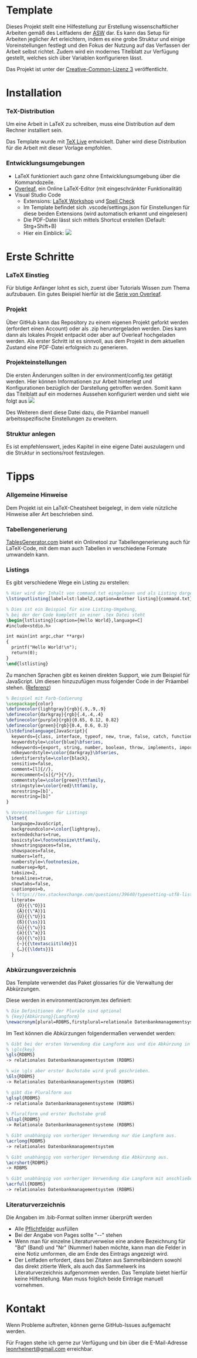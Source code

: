 Template
===========

Dieses Projekt stellt eine Hilfestellung zur Erstellung wissenschaftlicher Arbeiten gemäß des Leitfadens der [ASW](https://www.asw-berufsakademie.de/) dar.
Es kann das Setup für Arbeiten jeglicher Art erleichtern, indem es eine grobe Struktur und einige Voreinstellungen festlegt und den Fokus der Nutzung auf das Verfassen der Arbeit selbst richtet.
Zudem wird ein modernes Titelblatt zur Verfügung gestellt, welches sich über Variablen konfigurieren lässt.

Das Projekt ist unter der [Creative-Common-Lizenz 3](http://creativecommons.org/licenses/by-sa/3.0/de/) veröffentlicht.


Installation
============

### TeX-Distribution

Um eine Arbeit in LaTeX zu schreiben, muss eine Distribution auf dem Rechner installiert sein.

Das Template wurde mit [TeX Live](https://www.tug.org/texlive/) entwickelt. Daher wird diese Distribution für die Arbeit mit dieser Vorlage empfohlen.


### Entwicklungsumgebungen

* LaTeX funktioniert auch ganz ohne Entwicklungsumgebung über die Kommandozeile.
* [Overleaf](https://www.overleaf.com/), ein Online LaTeX-Editor (mit eingeschränkter Funktionalität)
* Visual Studio Code
    * Extensions: [LaTeX Workshop](https://marketplace.visualstudio.com/items?itemName=James-Yu.latex-workshop) und [Spell Check](https://marketplace.visualstudio.com/items?itemName=streetsidesoftware.code-spell-checker-german)
    * Im Template befindet sich .vscode/settings.json für Einstellungen für diese beiden Extensions (wird automatisch erkannt und eingelesen)
    * Die PDF-Datei lässt sich mittels Shortcut erstellen (Default: Strg+Shift+B)
    * Hier ein Einblick: ![](images/vsc_latex_workshop.png)


Erste Schritte
==============

### LaTeX Einstieg

Für blutige Anfänger lohnt es sich, zuerst über Tutorials Wissen zum Thema aufzubauen.
Ein gutes Beispiel hierfür ist die [Serie von Overleaf](https://de.overleaf.com/learn/latex/How_to_Write_a_Thesis_in_LaTeX_(Part_1):_Basic_Structure).


### Projekt

Über GitHub kann das Repository zu einem eigenen Projekt geforkt werden (erfordert einen Account) oder als .zip heruntergeladen werden.
Dies kann dann als lokales Projekt entpackt oder aber auf Overleaf hochgeladen werden.
Als erster Schritt ist es sinnvoll, aus dem Projekt in dem aktuellen Zustand eine PDF-Datei erfolgreich zu generieren.


### Projekteinstellungen

Die ersten Änderungen sollten in der environment/config.tex getätigt werden.
Hier können Informationen zur Arbeit hinterlegt und Konfigurationen bezüglich der Darstellung getroffen werden.
Somit kann das Titelblatt auf ein modernes Aussehen konfiguriert werden und sieht wie folgt aus
![](images/titlepage_modern.png)

Des Weiteren dient diese Datei dazu, die Präambel manuell arbeitsspezifische Einstellungen zu erweitern.


### Struktur anlegen

Es ist empfehlenswert, jedes Kapitel in eine eigene Datei auszulagern und die Struktur in sections/root festzulegen.
  


Tipps
=====

### Allgemeine Hinweise

Dem Projekt ist ein LaTeX-Cheatsheet beigelegt, in dem viele nützliche Hinweise aller Art beschrieben sind.


### Tabellengenerierung

[TablesGenerator.com](http://tablesgenerator.com/) bietet ein Onlinetool zur Tabellengenerierung auch für LaTeX-Code, mit dem man auch Tabellen in verschiedene Formate umwandeln kann.


### Listings

Es gibt verschiedene Wege ein Listing zu erstellen:

```latex
% Hier wird der Inhalt von command.txt eingelesen und als Listing dargestellt
\lstinputlisting[label=lst:label2,caption=Another listing]{command.txt}

% Dies ist ein Beispiel für eine Listing-Umgebung, 
% bei der der Code komplett in einer .tex Datei steht
\begin{lstlisting}[caption={Hello World},language=C]
#include<stdio.h>

int main(int argc,char **argv)
{
  printf("Hello World!\n");
  return(0);
}
\end{lstlisting}
```

Zu manchen Sprachen gibt es keinen direkten Support, wie zum Beispiel für JavaScript.
Um diesen hinzuzufügen muss folgender Code in der Präambel stehen. ([Referenz](https://tex.stackexchange.com/questions/89574/language-option-supported-in-listings))
```latex
% Beispiel mit Farb-Codierung
\usepackage{color}
\definecolor{lightgray}{rgb}{.9,.9,.9}
\definecolor{darkgray}{rgb}{.4,.4,.4}
\definecolor{purple}{rgb}{0.65, 0.12, 0.82}
\definecolor{green}{rgb}{0.4, 0.6, 0.3}
\lstdefinelanguage{JavaScript}{
  keywords={class, interface, typeof, new, true, false, catch, function, return, null, catch, switch, var, if, in, while, do, else, case, break},
  keywordstyle=\color{blue}\bfseries,
  ndkeywords={export, string, number, boolean, throw, implements, import, this},
  ndkeywordstyle=\color{darkgray}\bfseries,
  identifierstyle=\color{black},
  sensitive=false,
  comment=[l]{//},
  morecomment=[s]{/*}{*/},
  commentstyle=\color{green}\ttfamily,
  stringstyle=\color{red}\ttfamily,
  morestring=[b]',
  morestring=[b]"
}

% Voreinstellungen für Listings
\lstset{
  language=JavaScript,
  backgroundcolor=\color{lightgray},
  extendedchars=true,
  basicstyle=\footnotesize\ttfamily,
  showstringspaces=false,
  showspaces=false,
  numbers=left,
  numberstyle=\footnotesize,
  numbersep=9pt,
  tabsize=2,
  breaklines=true,
  showtabs=false,
  captionpos=b,
  % https://tex.stackexchange.com/questions/39640/typesetting-utf8-listings-with-german-umlaute
  literate=
    {Ö}{{\"O}}1
    {Ä}{{\"A}}1
    {Ü}{{\"U}}1
    {ß}{{\ss}}1
    {ü}{{\"u}}1
    {ä}{{\"a}}1
    {ö}{{\"o}}1
    {~}{{\textasciitilde}}1
    {…}{{\ldots}}1
  }
```

### Abkürzungsverzeichnis

Das Template verwendet das Paket glossaries für die Verwaltung der Abkürzungen.

Diese werden in environment/acronym.tex definiert:

```latex
% Die Definitionen der Plurale sind optional
% {key}{Abkürzung}{Langform}
\newacronym[plural=RDBMS,firstplural=relationale Datenbankmanagementsysteme]{RDBMS}{RDBMS}{relationales Datenbankmanagementsystem}
```

Im Text können die Abkürzungen folgendermaßen verwendet werden:

```latex
% Gibt bei der ersten Verwendung die Langform aus und die Abkürzung in Klammern, danach die Abkürzung.
% \gls{key}
\gls{RDBMS} 
-> relationales Datenbankmanagementsystem (RDBMS)

% wie \gls aber erster Buchstabe wird groß geschrieben.
\Gls{RDBMS} 
-> Relationales Datenbankmanagementsystem (RDBMS)

% gibt die Pluralform aus
\glspl{RDBMS} 
-> relationale Datenbankmanagementsysteme (RDBMS)

% Pluralform und erster Buchstabe groß
\Glspl{RDBMS} 
-> Relationale Datenbankmanagementsysteme (RDBMS)

% Gibt unabhängig von vorheriger Verwendung nur die Langform aus.
\acrlong{RDBMS} 
-> relationales Datenbankmanagementsystem

% Gibt unabhängig von vorheriger Verwendung die Abkürzung aus.
\acrshort{RDBMS} 
-> RDBMS

% Gibt unabhängig von vorheriger Verwendung die Langform mit anschließender Abkürzung aus.
\acrfull{RDBMS} 
-> relationales Datenbankmanagementsystem (RDBMS)
```


### Literaturverzeichnis

Die Angaben im .bib-Format sollten immer überprüft werden

*   Alle [Pflichtfelder](http://bib-it.sourceforge.net/help/fieldsAndEntryTypes.php) ausfüllen
*   Bei der Angabe von Pages sollte "--" stehen
*   Wenn man für einzelne Literaturverweise eine andere Bezeichnung für "Bd" (Band) und "Nr" (Nummer) haben möchte, kann man die Felder in eine Notiz umformen, die am Ende des Eintrags angezeigt wird.
*   Der Leitfaden erfordert, dass bei Zitaten aus Sammelbändern sowohl das direkt zitierte Werk, als auch das Sammelwerk ins Literaturverzeichnis aufgenommen werden. Das Template bietet hierfür keine Hilfestellung. Man muss folglich beide Einträge manuell vornehmen.
  


Kontakt
=======

Wenn Probleme auftreten, können gerne GitHub-Issues aufgemacht werden.

Für Fragen stehe ich gerne zur Verfügung und bin über die E-Mail-Adresse [leonrheinert@gmail.com](mailto:leonrheinert@gmail.com) erreichbar.
